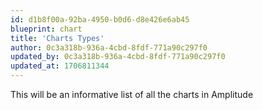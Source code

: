 ```yaml
---
id: d1b8f00a-92ba-4950-b0d6-d8e426e6ab45
blueprint: chart
title: 'Charts Types'
author: 0c3a318b-936a-4cbd-8fdf-771a90c297f0
updated_by: 0c3a318b-936a-4cbd-8fdf-771a90c297f0
updated_at: 1706811344
---
```

This will be an informative list of all the charts in Amplitude